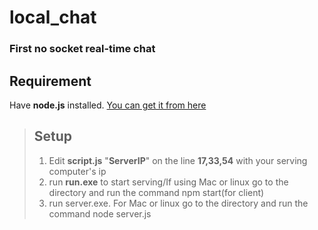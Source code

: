# local_chat
### First no socket real-time chat

## Requirement
Have **node.js** installed. [You can get it from here](https://nodejs.org/en/)

>## Setup
>1. Edit **script.js** "**ServerIP**" on the line **17,33,54** with your serving computer's ip
>2. run **run.exe** to start serving/If using Mac or linux go to the directory and run the command npm start(for client)
>3. run server.exe. For Mac or linux go to the directory and run the command node server.js
